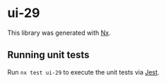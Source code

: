 # ui-29

This library was generated with [Nx](https://nx.dev).

## Running unit tests

Run `nx test ui-29` to execute the unit tests via [Jest](https://jestjs.io).
